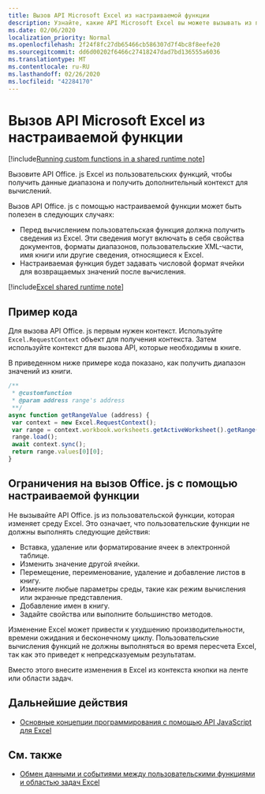 ```yaml
---
title: Вызов API Microsoft Excel из настраиваемой функции
description: Узнайте, какие API Microsoft Excel вы можете вызывать из пользовательской функции.
ms.date: 02/06/2020
localization_priority: Normal
ms.openlocfilehash: 2f24f8fc27db65466cb586307d7f4bc8f8eefe20
ms.sourcegitcommit: dd6d00202f6466c27418247dad7bd136555a6036
ms.translationtype: MT
ms.contentlocale: ru-RU
ms.lasthandoff: 02/26/2020
ms.locfileid: "42284170"
---
```

# <a name="call-microsoft-excel-apis-from-a-custom-function"></a>Вызов API Microsoft Excel из настраиваемой функции

[!include[Running custom functions in a shared runtime note](../includes/excel-shared-runtime-preview-note.md)]

Вызовите API Office. js Excel из пользовательских функций, чтобы получить данные диапазона и получить дополнительный контекст для вычислений.

Вызов API Office. js с помощью настраиваемой функции может быть полезен в следующих случаях:

- Перед вычислением пользовательская функция должна получить сведения из Excel. Эти сведения могут включать в себя свойства документов, форматы диапазонов, пользовательские XML-части, имя книги или другие сведения, относящиеся к Excel.
- Настраиваемая функция будет задавать числовой формат ячейки для возвращаемых значений после вычисления.

[!include[Excel shared runtime note](../includes/note-requires-shared-runtime.md)]

## <a name="code-sample"></a>Пример кода

Для вызова API Office. js первым нужен контекст. Используйте `Excel.RequestContext` объект для получения контекста. Затем используйте контекст для вызова API, которые необходимы в книге.

В приведенном ниже примере кода показано, как получить диапазон значений из книги.

```JavaScript
/**
 * @customfunction
 * @param address range's address
 **/
async function getRangeValue (address) {
 var context = new Excel.RequestContext();
 var range = context.workbook.worksheets.getActiveWorksheet().getRange(address);
 range.load();
 await context.sync();
 return range.values[0][0];
}
```

## <a name="limitations-of-calling-officejs-through-a-custom-function"></a>Ограничения на вызов Office. js с помощью настраиваемой функции

Не вызывайте API Office. js из пользовательской функции, которая изменяет среду Excel. Это означает, что пользовательские функции не должны выполнять следующие действия:

- Вставка, удаление или форматирование ячеек в электронной таблице.
- Изменить значение другой ячейки.
- Перемещение, переименование, удаление и добавление листов в книгу.
- Измените любые параметры среды, такие как режим вычисления или экранные представления.
- Добавление имен в книгу.
- Задайте свойства или выполните большинство методов.

Изменение Excel может привести к ухудшению производительности, времени ожидания и бесконечному циклу. Пользовательские вычисления функций не должны выполняться во время пересчета Excel, так как это приведет к непредсказуемым результатам.

Вместо этого внесите изменения в Excel из контекста кнопки на ленте или области задач.

## <a name="next-steps"></a>Дальнейшие действия

- [Основные концепции программирования с помощью API JavaScript для Excel](../reference/overview/excel-add-ins-reference-overview.md)

## <a name="see-also"></a>См. также

- [Обмен данными и событиями между пользовательскими функциями и областью задач Excel](../tutorials/share-data-and-events-between-custom-functions-and-the-task-pane-tutorial.md)